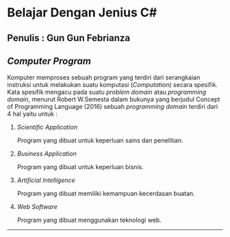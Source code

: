 # Belajar Dengan Jenius C#

## Penulis : Gun Gun Febrianza

## *Computer Program*

Komputer memproses sebuah program yang terdiri dari serangkaian instruksi untuk melakukan suatu komputasi (*Computation*) secara spesifik. Kata spesifik mengacu pada suatu *problem domain* atau *programming domain*, menurut Robert W.Semesta dalam bukunya yang berjudul Concept of Programming Language (2016) sebuah *programming domain* terdiri dari 4 hal yaitu untuk :

1. *Scientific Application*

   Program yang dibuat untuk keperluan sains dan penelitian.

2. *Business Application*

   Program yang dibuat untuk keperluan bisnis.

3. *Artificial Intelligence*

   Program yang dibuat memiliki kemampuan kecerdasan buatan.

4. *Web Software* 

   Program yang dibuat menggunakan teknologi web.

---------------------


